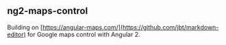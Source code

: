## ng2-maps-control

Building on [https://angular-maps.com/](https://github.com/jbt/markdown-editor) for Google maps control with Angular 2.